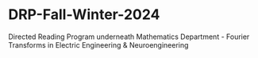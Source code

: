 # DRP-Fall-Winter-2024
Directed Reading Program underneath Mathematics Department - Fourier Transforms in Electric Engineering &amp; Neuroengineering
